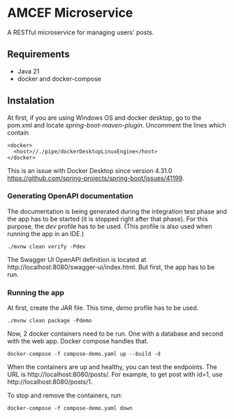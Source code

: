 # AMCEF Microservice

A RESTful microservice for managing users' posts.

## Requirements
* Java 21
* docker and docker-compose

## Instalation
At first, if you are using Windows OS and docker desktop, go to the pom.xml and locate _spring-boot-maven-plugin_. Uncomment the lines which contain
```
<docker>
  <host>//./pipe/dockerDesktopLinuxEngine</host>
</docker>
```
This is an issue with Docker Desktop since version 4.31.0 https://github.com/spring-projects/spring-boot/issues/41199.

### Generating OpenAPI documentation
The documentation is being generated during the integration test phase and the app has to be started (it is stopped right after that phase). For this purpose, the _dev_ profile has to be used. (This profile is also used when running the app in an IDE.)
```
./mvnw clean verify -Pdev
```
The Swagger UI OpenAPI definition is located at http://localhost:8080/swagger-ui/index.html. But first, the app has to be run.

### Running the app
At first, create the JAR file. This time, _demo_ profile has to be used.
```
./mvnw clean package -Pdemo
```
Now, 2 docker containers need to be run. One with a database and second with the web app. Docker compose handles that.
```
docker-compose -f compose-demo.yaml up --build -d
```
When the containers are up and healthy, you can test the endpoints. The URL is http://localhost:8080/posts/. For example, to get post with id=1, use http://localhost:8080/posts/1.

To stop and remove the containers, run:
```
docker-compose -f compose-demo.yaml down
```
